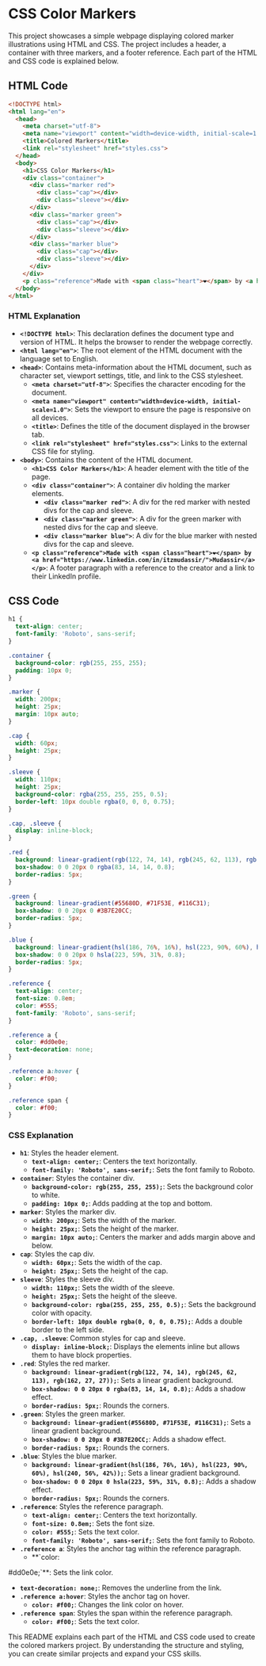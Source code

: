 # CSS Color Markers

This project showcases a simple webpage displaying colored marker illustrations using HTML and CSS. The project includes a header, a container with three markers, and a footer reference. Each part of the HTML and CSS code is explained below.

## HTML Code

```html
<!DOCTYPE html>
<html lang="en">
  <head>
    <meta charset="utf-8">
    <meta name="viewport" content="width=device-width, initial-scale=1.0">
    <title>Colored Markers</title>
    <link rel="stylesheet" href="styles.css">
  </head>
  <body>
    <h1>CSS Color Markers</h1>
    <div class="container">
      <div class="marker red">
        <div class="cap"></div>
        <div class="sleeve"></div>
      </div>
      <div class="marker green">
        <div class="cap"></div>
        <div class="sleeve"></div>
      </div>
      <div class="marker blue">
        <div class="cap"></div>
        <div class="sleeve"></div>
      </div>
    </div>
    <p class="reference">Made with <span class="heart">❤</span> by <a href="https://www.linkedin.com/in/itzmudassir/">Mudassir</a></p>
  </body>
</html>
```

### HTML Explanation

- **`<!DOCTYPE html>`**: This declaration defines the document type and version of HTML. It helps the browser to render the webpage correctly.
- **`<html lang="en">`**: The root element of the HTML document with the language set to English.
- **`<head>`**: Contains meta-information about the HTML document, such as character set, viewport settings, title, and link to the CSS stylesheet.
  - **`<meta charset="utf-8">`**: Specifies the character encoding for the document.
  - **`<meta name="viewport" content="width=device-width, initial-scale=1.0">`**: Sets the viewport to ensure the page is responsive on all devices.
  - **`<title>`**: Defines the title of the document displayed in the browser tab.
  - **`<link rel="stylesheet" href="styles.css">`**: Links to the external CSS file for styling.
- **`<body>`**: Contains the content of the HTML document.
  - **`<h1>CSS Color Markers</h1>`**: A header element with the title of the page.
  - **`<div class="container">`**: A container div holding the marker elements.
    - **`<div class="marker red">`**: A div for the red marker with nested divs for the cap and sleeve.
    - **`<div class="marker green">`**: A div for the green marker with nested divs for the cap and sleeve.
    - **`<div class="marker blue">`**: A div for the blue marker with nested divs for the cap and sleeve.
  - **`<p class="reference">Made with <span class="heart">❤</span> by <a href="https://www.linkedin.com/in/itzmudassir/">Mudassir</a></p>`**: A footer paragraph with a reference to the creator and a link to their LinkedIn profile.

## CSS Code

```css
h1 {
  text-align: center;
  font-family: 'Roboto', sans-serif;
}

.container {
  background-color: rgb(255, 255, 255);
  padding: 10px 0;
}

.marker {
  width: 200px;
  height: 25px;
  margin: 10px auto;
}

.cap {
  width: 60px;
  height: 25px;
}

.sleeve {
  width: 110px;
  height: 25px;
  background-color: rgba(255, 255, 255, 0.5);
  border-left: 10px double rgba(0, 0, 0, 0.75);
}

.cap, .sleeve {
  display: inline-block;
}

.red {
  background: linear-gradient(rgb(122, 74, 14), rgb(245, 62, 113), rgb(162, 27, 27));
  box-shadow: 0 0 20px 0 rgba(83, 14, 14, 0.8);
  border-radius: 5px;
}

.green {
  background: linear-gradient(#55680D, #71F53E, #116C31);
  box-shadow: 0 0 20px 0 #3B7E20CC;
  border-radius: 5px;
}

.blue {
  background: linear-gradient(hsl(186, 76%, 16%), hsl(223, 90%, 60%), hsl(240, 56%, 42%));
  box-shadow: 0 0 20px 0 hsla(223, 59%, 31%, 0.8);
  border-radius: 5px;
}

.reference {
  text-align: center;
  font-size: 0.8em;
  color: #555;
  font-family: 'Roboto', sans-serif;
}

.reference a {
  color: #dd0e0e;
  text-decoration: none;
}

.reference a:hover {
  color: #f00;
}

.reference span {
  color: #f00;
}
```

### CSS Explanation

- **`h1`**: Styles the header element.
  - **`text-align: center;`**: Centers the text horizontally.
  - **`font-family: 'Roboto', sans-serif;`**: Sets the font family to Roboto.
- **`container`**: Styles the container div.
  - **`background-color: rgb(255, 255, 255);`**: Sets the background color to white.
  - **`padding: 10px 0;`**: Adds padding at the top and bottom.
- **`marker`**: Styles the marker div.
  - **`width: 200px;`**: Sets the width of the marker.
  - **`height: 25px;`**: Sets the height of the marker.
  - **`margin: 10px auto;`**: Centers the marker and adds margin above and below.
- **`cap`**: Styles the cap div.
  - **`width: 60px;`**: Sets the width of the cap.
  - **`height: 25px;`**: Sets the height of the cap.
- **`sleeve`**: Styles the sleeve div.
  - **`width: 110px;`**: Sets the width of the sleeve.
  - **`height: 25px;`**: Sets the height of the sleeve.
  - **`background-color: rgba(255, 255, 255, 0.5);`**: Sets the background color with opacity.
  - **`border-left: 10px double rgba(0, 0, 0, 0.75);`**: Adds a double border to the left side.
- **`.cap, .sleeve`**: Common styles for cap and sleeve.
  - **`display: inline-block;`**: Displays the elements inline but allows them to have block properties.
- **`.red`**: Styles the red marker.
  - **`background: linear-gradient(rgb(122, 74, 14), rgb(245, 62, 113), rgb(162, 27, 27));`**: Sets a linear gradient background.
  - **`box-shadow: 0 0 20px 0 rgba(83, 14, 14, 0.8);`**: Adds a shadow effect.
  - **`border-radius: 5px;`**: Rounds the corners.
- **`.green`**: Styles the green marker.
  - **`background: linear-gradient(#55680D, #71F53E, #116C31);`**: Sets a linear gradient background.
  - **`box-shadow: 0 0 20px 0 #3B7E20CC;`**: Adds a shadow effect.
  - **`border-radius: 5px;`**: Rounds the corners.
- **`.blue`**: Styles the blue marker.
  - **`background: linear-gradient(hsl(186, 76%, 16%), hsl(223, 90%, 60%), hsl(240, 56%, 42%));`**: Sets a linear gradient background.
  - **`box-shadow: 0 0 20px 0 hsla(223, 59%, 31%, 0.8);`**: Adds a shadow effect.
  - **`border-radius: 5px;`**: Rounds the corners.
- **`.reference`**: Styles the reference paragraph.
  - **`text-align: center;`**: Centers the text horizontally.
  - **`font-size: 0.8em;`**: Sets the font size.
  - **`color: #555;`**: Sets the text color.
  - **`font-family: 'Roboto', sans-serif;`**: Sets the font family to Roboto.
- **`.reference a`**: Styles the anchor tag within the reference paragraph.
  - **`color:

 #dd0e0e;`**: Sets the link color.
  - **`text-decoration: none;`**: Removes the underline from the link.
- **`.reference a:hover`**: Styles the anchor tag on hover.
  - **`color: #f00;`**: Changes the link color on hover.
- **`.reference span`**: Styles the span within the reference paragraph.
  - **`color: #f00;`**: Sets the text color.

This README explains each part of the HTML and CSS code used to create the colored markers project. By understanding the structure and styling, you can create similar projects and expand your CSS skills.